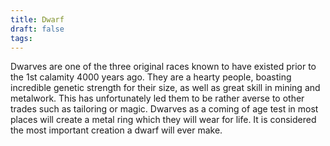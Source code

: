 ```yaml
---
title: Dwarf
draft: false
tags:
---
```

 Dwarves are one of the three original races known to have existed prior to the 1st calamity 4000 years ago. They are a hearty people, boasting incredible genetic strength for their size, as well as great skill in mining and metalwork. This has unfortunately led them to be rather averse to other trades such as tailoring or magic. Dwarves as a coming of age test in most places will create a metal ring which they will wear for life. It is considered the most important creation a dwarf will ever make.